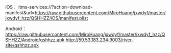 
iOS：
    itms-services://?action=download-manifest&url=https://raw.githubusercontent.com/MiroHuang/jxwdyf/master/jxwdyf_hzz/QSHHZZ/iOS/manifest.plist

Android：
    https://raw.githubusercontent.com/MiroHuang/jxwdyf/master/jxwdyf_hzz/QSHHZZ/Android/qshhzz.apk
    http://59.53.183.234:9003/river-site/qshhzz.apk
